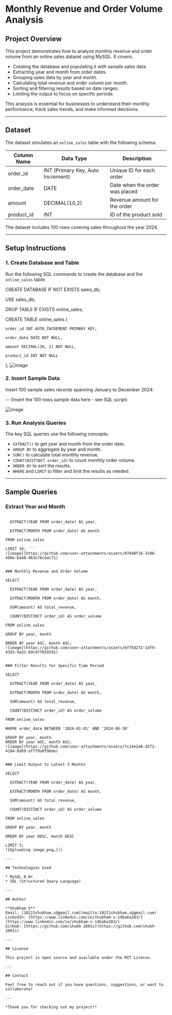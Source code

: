 # Monthly Revenue and Order Volume Analysis

## Project Overview

This project demonstrates how to analyze monthly revenue and order volume from an online sales dataset using MySQL. It covers:

- Creating the database and populating it with sample sales data.
- Extracting year and month from order dates.
- Grouping sales data by year and month.
- Calculating total revenue and order volume per month.
- Sorting and filtering results based on date ranges.
- Limiting the output to focus on specific periods.

This analysis is essential for businesses to understand their monthly performance, track sales trends, and make informed decisions.

---

## Dataset

The dataset simulates an `online_sales` table with the following schema:

| Column Name | Data Type       | Description                    |
|-------------|-----------------|-------------------------------|
| order_id    | INT (Primary Key, Auto Increment) | Unique ID for each order        |
| order_date  | DATE            | Date when the order was placed |
| amount      | DECIMAL(10,2)   | Revenue amount for the order   |
| product_id  | INT             | ID of the product sold         |

The dataset includes 100 rows covering sales throughout the year 2024.

---

## Setup Instructions

### 1. Create Database and Table

Run the following SQL commands to create the database and the `online_sales` table:

CREATE DATABASE IF NOT EXISTS sales_db;

USE sales_db;

DROP TABLE IF EXISTS online_sales;

CREATE TABLE online_sales (

    order_id INT AUTO_INCREMENT PRIMARY KEY,
    
    order_date DATE NOT NULL,
    
    amount DECIMAL(10, 2) NOT NULL,
    
    product_id INT NOT NULL
);
![image](https://github.com/user-attachments/assets/1ae5d1be-0dd6-44cf-9757-0ab8b884d8ee)


### 2. Insert Sample Data

Insert 100 sample sales records spanning January to December 2024:

-- (Insert the 100 rows sample data here - see SQL script)

![image](https://github.com/user-attachments/assets/9819eed0-3ec2-4b6f-82ad-5fdb6a1fd402)


### 3. Run Analysis Queries

The key SQL queries use the following concepts:

* `EXTRACT()` to get year and month from the order date.
* `GROUP BY` to aggregate by year and month.
* `SUM()` to calculate total monthly revenue.
* `COUNT(DISTINCT order_id)` to count monthly order volume.
* `ORDER BY` to sort the results.
* `WHERE` and `LIMIT` to filter and limit the results as needed.

---

## Sample Queries

### Extract Year and Month


``` SELECT 
  
  EXTRACT(YEAR FROM order_date) AS year,
  
  EXTRACT(MONTH FROM order_date) AS month

FROM online_sales

LIMIT 10; ```
![image](https://github.com/user-attachments/assets/07040f16-33d6-408e-b440-463e76cedc71)


### Monthly Revenue and Order Volume

SELECT 
 
  EXTRACT(YEAR FROM order_date) AS year,
  
  EXTRACT(MONTH FROM order_date) AS month,
  
  SUM(amount) AS total_revenue,
  
  COUNT(DISTINCT order_id) AS order_volume

FROM online_sales

GROUP BY year, month

ORDER BY year ASC, month ASC;
![image](https://github.com/user-attachments/assets/bff5d272-1df9-43d3-9a32-60c97f859291)


### Filter Results for Specific Time Period

SELECT 
 
  EXTRACT(YEAR FROM order_date) AS year,
  
  EXTRACT(MONTH FROM order_date) AS month,
  
  SUM(amount) AS total_revenue,
  
  COUNT(DISTINCT order_id) AS order_volume

FROM online_sales

WHERE order_date BETWEEN '2024-01-01' AND '2024-06-30'

GROUP BY year, month
ORDER BY year ASC, month ASC;
![image](https://github.com/user-attachments/assets/7c14e2a6-d2f2-4184-8d69-aff79a0f96de)


### Limit Output to Latest 3 Months

SELECT 
  
  EXTRACT(YEAR FROM order_date) AS year,
  
  EXTRACT(MONTH FROM order_date) AS month,
  
  SUM(amount) AS total_revenue,
  
  COUNT(DISTINCT order_id) AS order_volume

FROM online_sales

GROUP BY year, month

ORDER BY year DESC, month DESC

LIMIT 3;
![Uploading image.png…]()

---

## Technologies Used

* MySQL 8.0+
* SQL (Structured Query Language)

---

## Author

**Shubham S**
Email: [10221shubham.s@gmail.com](mailto:10221shubham.s@gmail.com)
LinkedIn: [https://www.linkedin.com/in/shubham-s-14ba6a283/](https://www.linkedin.com/in/shubham-s-14ba6a283/)
GitHub: [https://github.com/shubh-2601s](https://github.com/shubh-2601s)

---

## License

This project is open source and available under the MIT License.

---

## Contact

Feel free to reach out if you have questions, suggestions, or want to collaborate!

---

*Thank you for checking out my project!*


